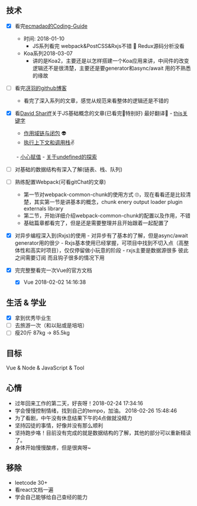## 技术

- [x] 看完[ecmadao的Coding-Guide](https://github.com/ecmadao/Coding-Guide#%E7%AE%97%E6%B3%95--ml)
  - 时间: 2018-01-10  
    - JS系列看完  webpack&PostCSS&Rxjs不错  🤩 Redux源码分析没看
  - Koa系列2018-03-07
    - 讲的是Koa2，主要还是以怎样搭建一个Koa应用来讲，中间件的改变逻辑还不是很清楚，主要还是要generator和async/await 用的不熟悉的缘故
- [ ] 看完[冴羽的github博客](https://github.com/mqyqingfeng/Blog)
  - 看完了深入系列的文章，感觉从规范来看整体的逻辑还是不错的
- [x] 看[David Shariff](http://davidshariff.com/blog/)关于JS基础概念的文章(已看完🤯特别好)   最好翻译😬
      - [this关键字](http://davidshariff.com/blog/javascript-this-keyword/)

  - [作用域链与闭包](http://davidshariff.com/blog/javascript-scope-chain-and-closures/) 👽
  - [执行上下文和调用栈](http://davidshariff.com/blog/what-is-the-execution-context-in-javascript/)✌️

  ​    - [小心赋值](http://davidshariff.com/blog/chaining-variable-assignments-in-javascript-words-of-caution/)
      - [关于undefined的探索](http://davidshariff.com/blog/javascripts-undefined-explored/)
- [ ] 对基础的数据结构有深入了解(链表、栈、队列)
- [ ] 熟练配置Webpack(可看gitChat的文章)
  - 第一节对webpack-common-chunk的使用方式 🙄，现在看看还是比较清楚，其实第一节是讲基本的概念，chunk enery output loader plugin externals library
  - 第二节，开始详细介绍webpack-common-chunk的配置以及作用，不错
  - 基础篇章都看完了，但是还是需要整理并且开始跟着一起配置了
- [x] 对异步编程深入到(Rxjs)的使用
      - 对异步有了基本的了解，但是async/await generator用的很少
      - Rxjs基本使用已经掌握，可项目中找到不切入点（高整体性和高实时项目），仅仅停留做小玩意的阶段
      - rxjs主要是数据源很多 彼此之间需要订阅 而且钩子很多的情况下用
- [x] 完完整整看完一次Vue的官方文档
	- [x] Vue   2018-02-02 14:16:38


## 生活 & 学业

- [x] 拿到优秀毕业生
- [ ] 去旅游一次（和以贴或是培培）
- [ ] 瘦20斤 87kg  -> 85.5kg

## 目标
Vue & Node & JavaScript & Tool



## 心情
- 过年回来工作的第二天，好丧呀！2018-02-24 17:34:16
- 学会慢慢控制情绪，找到自己的tempo，加油。 2018-02-26 15:48:46
- 为了看剧，中午没有休息结果下午的4点做就没精力
- 坚持囚徒的事情，好像并没有那么顺利
- 坚持跑步咯！目前没有完成的就是数据结构的了解，其他的部分可以重新精读了。
- 身体开始慢慢酸疼，但是很爽呀~




## 移除

-  leetcode 30+
- 看react文档一遍
- 学会自己能够给自己查经的能力